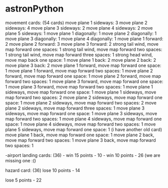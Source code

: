 # astronPython

movement cards: (54 cards)
move plane 1 sideways: 3
move plane 2 sideways: 4
move plane 3 sideways: 2
move plane 4 sideways: 2
move plane 5 sideways: 1
move plane 1 diagonally: 1
move plane 2 diagonally: 1
move plane 3 diagonally: 1
move plane 4 diagonally: 1
move plane 1 forward: 2
move plane 2 forward: 3
move plane 3 forward: 2
strong tail wind, move map forward one spaces: 1
strong tail wind, move map forward two spaces: 1
strong tail wind, move map forward three spaces: 1
strong head wind, move map back one space: 1
move plane 1 back: 2
move plane 2 back: 2
move plane 3 back: 2
move plane 1 forward, move map forward one space: 1
move plane 1 forward, move map forward two spaces: 1
move plane 2 forward, move map forward one space: 1
move plane 2 forward, move map forward two spaces: 1
move plane 3 forward, move map forward one space: 1
move plane 3 forward, move map forward two spaces: 1
move plane 1 sideways, move map forward one space: 1
move plane 1 sideways, move map forward two spaces: 2
move plane 2 sideways, move map forward one space: 1
move plane 2 sideways, move map forward two spaces: 2
move plane 2 sideways, move map forward three spaces: 1
move plane 3 sideways, move map forward one space: 1
move plane 3 sideways, move map forward two spaces: 1
move plane 4 sideways, move map forward one space: 1
move plane 4 sideways, move map forward two spaces: 1
move plane 5 sideways, move map forward one space: 1 (i have another old card)
move plane 1 back, move map forward one space: 1
move plane 2 back, move map forward two spaces: 1
move plane 3 back, move map forward two spaces: 1

-airport landing cards: (36) - win 15 points - 10 - win 10 points - 26 (we are missing one :()

hazard card: (36)
lose 10 points - 14

lose 5 points - 22 
